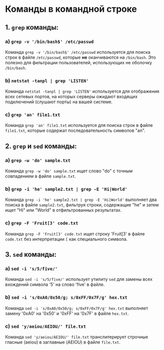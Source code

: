 # Команды в командной строке

## 1. `grep` команды:

### a) `grep -v '/bin/bash$' /etc/passwd`

Команда `grep -v '/bin/bash$' /etc/passwd` используется для поиска строк в файле `/etc/passwd`, которые **не** оканчиваются на `/bin/bash`. Это полезно для фильтрации пользователей, использующих не оболочку `/bin/bash`.

### b) `netstat -tanpl | grep 'LISTEN'`

Команда `netstat -tanpl | grep 'LISTEN'` используется для отображения всех сетевых портов, на которых серверы ожидают входящих подключений (слушают порты) на вашей системе.

### c) `grep 'an' file1.txt`

Команда `grep 'an' file1.txt` используется для поиска строк в файле `file1.txt`, которые содержат последовательность символов "an".

## 2. `grep` и `sed` команды:

### a) `grep -w 'do' sample.txt`

Команда `grep -w 'do' sample.txt` ищет слово "do" с точным совпадением в файле `sample.txt`.

### b) `grep -i 'he' sample2.txt | grep -E 'Hi|World'`

Команда `grep -i 'he' sample2.txt | grep -E 'Hi|World'` выполняет два поиска в файле `sample2.txt`, фильтруя строки, содержащие "he" и затем ищет "Hi" или "World" в отфильтрованных результатах.

### c) `grep -F 'Fruit[3' code.txt`

Команда `grep -F 'Fruit[3' code.txt` ищет строку 'Fruit[3' в файле `code.txt` без интерпретации `[` как специального символа.

## 3. `sed` команды:

### a) `sed -i 's/5/five/'`

Команда `sed -i 's/5/five/'` использует утилиту `sed` для замены всех вхождений символа '5' на слово 'five' в файле.

### b) `sed -i 's/0xA0/0x50/g; s/0xFF/0x7F/g' hex.txt`

Команда `sed -i 's/0xA0/0x50/g; s/0xFF/0x7F/g' hex.txt` выполняет замену '0xA0' на '0x50' и '0xFF' на '0x7F' в файле `hex.txt`.

### c) `sed 'y/aeiou/AEIOU/' file.txt`

Команда `sed 'y/aeiou/AEIOU/' file.txt` транслитерирует строчные гласные (aeiou) в заглавные (AEIOU) в файле `file.txt`.
